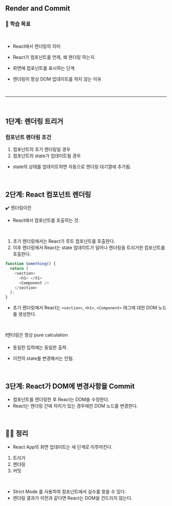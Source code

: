## Render and Commit

### 📌 학습 목표

<br>

- React에서 렌더링의 의미
- React가 컴포넌트를 언제, 왜 렌더링 하는지
- 화면에 컴포넌트를 표시하는 단계
- 렌더링이 항상 DOM 업데이트를 하지 않는 이유

  <br>

---

<br>

## 1단계: 렌더링 트리거

### 컴포넌트 렌더링 조건

1. 컴포넌트의 초기 렌더링일 경우
2. 컴포넌트의 state가 업데이트될 경우

- state의 상태를 업데이트하면 자동으로 렌더링 대기열에 추가됨.

  <br>

## 2단계: React 컴포넌트 렌더링

✔️ 렌더링이란

- React에서 컴포넌트를 호출하는 것.

<br>

1. 초기 렌더링에서는 React가 루트 컴포넌트를 호출한다.
2. 이후 렌더링에서 React는 state 업데이트가 일어나 렌더링을 트리거한 컴포넌트를 호출한다.

```javascript
function Something() {
  return (
    <section>
      <h1> </h1>
      <Component />
    </section>
  );
}
```

- 초기 렌더링에서 React는 `<section>`, `<h1>`, `<Component>` 태그에 대한 DOM 노드를 생성한다.

  <br>

❗렌더링은 항상 pure calculation

- 동일한 입력에는 동일한 출력.
- 이전의 state를 변경해서는 안됨.

  <br>

## 3단계: React가 DOM에 변경사항을 Commit

- 컴포넌트를 렌더링한 후 React는 DOM을 수정한다.
- React는 렌더링 간에 차이가 있는 경우에만 DOM 노드를 변경한다.

<br>

## 👨‍💻 정리

- React App의 화면 업데이트는 세 단계로 이루어진다.

1. 트리거
2. 렌더링
3. 커밋

<br>

- Strict Mode 를 사용하여 컴포넌트에서 실수를 찾을 수 있다.
- 렌더링 결과가 이전과 같다면 React는 DOM을 건드리지 않는다.
